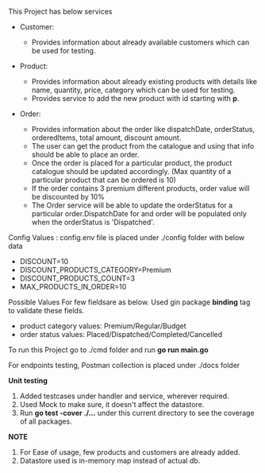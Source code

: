 This Project has below services

- Customer:
   - Provides information about already available customers which can be used for testing.

- Product:
   - Provides information about already existing products with details like name, quantity, price, category which can be used for testing.
   - Provides service to add the new product with id starting with **p**.

- Order:
   - Provides information about the order like dispatchDate, orderStatus, orderedItems, total amount, discount amount.
   - The user can get the product from the catalogue and using that info should be able to place an order.
   - Once the order is placed for a particular product, the product catalogue should be updated accordingly.
     (Max quantity of a particular product that can be ordered is 10)
   - If the order contains 3 premium different products, order value will be discounted by 10%
   - The Order service will be able to update the orderStatus for a particular order.DispatchDate for and order will be populated only when the orderStatus is 'Dispatched'.

Config Values : config.env file is placed under ./config folder with below data
   - DISCOUNT=10
   - DISCOUNT_PRODUCTS_CATEGORY=Premium
   - DISCOUNT_PRODUCTS_COUNT=3
   - MAX_PRODUCTS_IN_ORDER=10

Possible Values For few fieldsare as below. Used gin package **binding** tag to validate these fields.
   - product category values: Premium/Regular/Budget
   - order status values: Placed/Dispatched/Completed/Cancelled

To run this Project go to ./cmd folder and run **go run main.go**

For endpoints testing, Postman collection is placed under ./docs folder

**Unit testing**
1. Added testcases under handler and service, wherever required.
2. Used Mock to make sure, it doesn't affect the datastore.
3. Run **go test -cover ./...** under this current directory to see the coverage of all packages.

**NOTE**
1. For Ease of usage, few products and customers are already added.
2. Datastore used is in-memory map instead of actual db.
